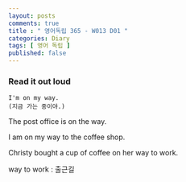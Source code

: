 ```yaml
---
layout: posts
comments: true
title : " 영어독립 365 - W013 D01 "
categories: Diary
tags: [ 영어 독립 ]
published: false
---
```


### Read it out loud

```
I'm on my way.
(지금 가는 중이야.)
```

The post office is on the way.

I am on my way to the coffee shop.

Christy bought a cup of coffee on her way to work.

way to work
 : 출근길

